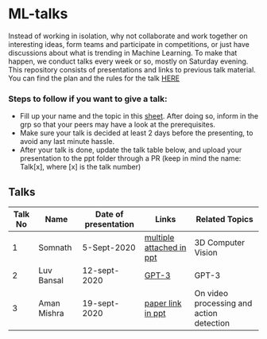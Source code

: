 # ML-talks

Instead of working in isolation, why not collaborate and work together on interesting ideas, form teams and participate in competitions, or just have discussions about what is trending in Machine Learning. To make that happen, we conduct talks every week or so, mostly on Saturday evening.
This repository consists of presentations and links to previous talk material. You can find the plan and the rules for the talk [HERE](https://docs.google.com/document/d/1tBZINGhNfpMWj0OuMwPbpLKHH1NL_PM2WibbKfmADPA/edit?usp=sharing)

### Steps to follow if you want to give a talk:

- Fill up your name and the topic in this [sheet](https://docs.google.com/spreadsheets/d/1O6TFX00R_aIFPHeGymKDcKiCFVpCldD5Ee_q2yfx7vA/edit?usp=sharing). After doing so, inform in the grp so that your peers may have a look at the prerequisites.
- Make sure your talk is decided at least 2 days before the presenting, to avoid any last minute hassle.
- After your talk is done, update the talk table below, and upload your presentation to the ppt folder through a PR (keep in mind the name: Talk[x], where [x] is the talk number)

  
## Talks

|Talk No| Name | Date of presentation | Links | Related Topics |
|--|--|--|--|--|
| 1 | Somnath | 5-Sept-2020 | <a href="/ppts/Talk1.pptx">multiple attached in ppt</a> | 3D Computer Vision |
| 2 | Luv Bansal | 12-sept-2020 | <a href="https://github.com/luv-bansal/ML-talks/tree/master/GTP-3">GPT-3</a> | GPT-3|
| 3 | Aman Mishra | 19-sept-2020 | <a href="https://github.com/Amanmishra267/ML-talks/blob/master/ppts/Talk3.pptx">paper link in ppt</a> | On video processing and action detection|


